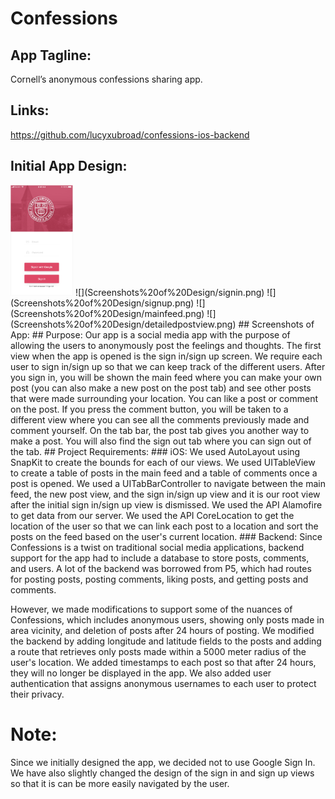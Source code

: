 # Confessions
## App Tagline: 
Cornell’s anonymous confessions sharing app.
## Links: 
https://github.com/lucyxubroad/confessions-ios-backend
## Initial App Design:
<img src="Screenshots%20of%20Design/signin.png" width="100">
![](Screenshots%20of%20Design/signin.png) ![](Screenshots%20of%20Design/signup.png) ![](Screenshots%20of%20Design/mainfeed.png) ![](Screenshots%20of%20Design/detailedpostview.png)
## Screenshots of App: 
## Purpose: 
Our app is a social media app with the purpose of allowing the users to anonymously post the feelings and thoughts. The first view when the app is opened is the sign in/sign up screen. We require each user to sign in/sign up so that we can keep track of the different users. After you sign in, you will be shown the main feed where you can make your own post (you can also make a new post on the post tab) and see other posts that were made surrounding your location. You can like a post or comment on the post. If you press the comment button, you will be taken to a different view where you can see all the comments previously made and comment yourself. On the tab bar, the post tab gives you another way to make a post. You will also find the sign out tab where you can sign out of the tab.
## Project Requirements: 
### iOS: 
We used AutoLayout using SnapKit to create the bounds for each of our views. We used UITableView to create a table of posts in the main feed and a table of comments once a post is opened. We used a UITabBarController to navigate between the main feed, the new post view, and the sign in/sign up view and it is our root view after the initial sign in/sign up view is dismissed. We used the API Alamofire to get data from our server. We used the API CoreLocation to get the location of the user so that we can link each post to a location and sort the posts on the feed based on the user's current location.
### Backend:
Since Confessions is a twist on traditional social media applications, backend support for the app had to include a database to store posts, comments, and users. A lot of the backend was borrowed from P5, which had routes for posting posts, posting comments, liking posts, and getting posts and comments.

However, we made modifications to support some of the nuances of Confessions, which includes anonymous users, showing only posts made in area vicinity, and deletion of posts after 24 hours of posting. We modified the backend by adding longitude and latitude fields to the posts and adding a route that retrieves only posts made within a 5000 meter radius of the user's location. We added timestamps to each post so that after 24 hours, they will no longer be displayed in the app. We also added user authentication that assigns anonymous usernames to each user to protect their privacy.
# Note:
Since we initially designed the app, we decided not to use Google Sign In. We have also slightly changed the design of the sign in and sign up views so that it is can be more easily navigated by the user.
